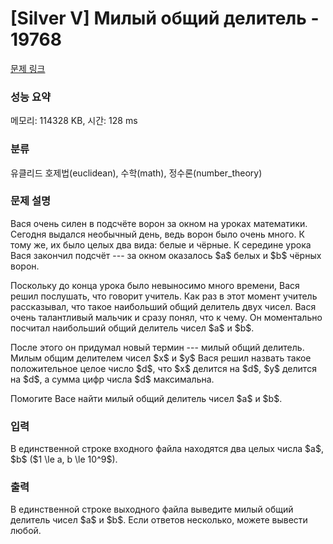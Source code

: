 # [Silver V] Милый общий делитель - 19768 

[문제 링크](https://www.acmicpc.net/problem/19768) 

### 성능 요약

메모리: 114328 KB, 시간: 128 ms

### 분류

유클리드 호제법(euclidean), 수학(math), 정수론(number_theory)

### 문제 설명

<p>Вася очень силен в подсчёте ворон за окном на уроках математики. Сегодня выдался необычный день, ведь ворон было очень много. К тому же, их было целых два вида: белые и чёрные. К середине урока Вася закончил подсчёт --- за окном оказалось $a$ белых и $b$ чёрных ворон.</p>

<p>Поскольку до конца урока было невыносимо много времени, Вася решил послушать, что говорит учитель. Как раз в этот момент учитель рассказывал, что такое наибольший общий делитель двух чисел. Вася очень талантливый мальчик и сразу понял, что к чему. Он моментально посчитал наибольший общий делитель чисел $a$ и $b$.</p>

<p>После этого он придумал новый термин --- милый общий делитель. Милым общим делителем чисел $x$ и $y$ Вася решил назвать такое положительное целое число $d$, что $x$ делится на $d$, $y$ делится на $d$, а сумма цифр числа $d$ максимальна.</p>

<p>Помогите Васе найти милый общий делитель чисел $a$ и $b$.</p>

### 입력 

 <p>В единственной строке входного файла находятся два целых числа $a$, $b$ ($1 \le a, b \le 10^9$).</p>

### 출력 

 <p>В единственной строке выходного файла выведите милый общий делитель чисел $a$ и $b$. Если ответов несколько, можете вывести любой.</p>

